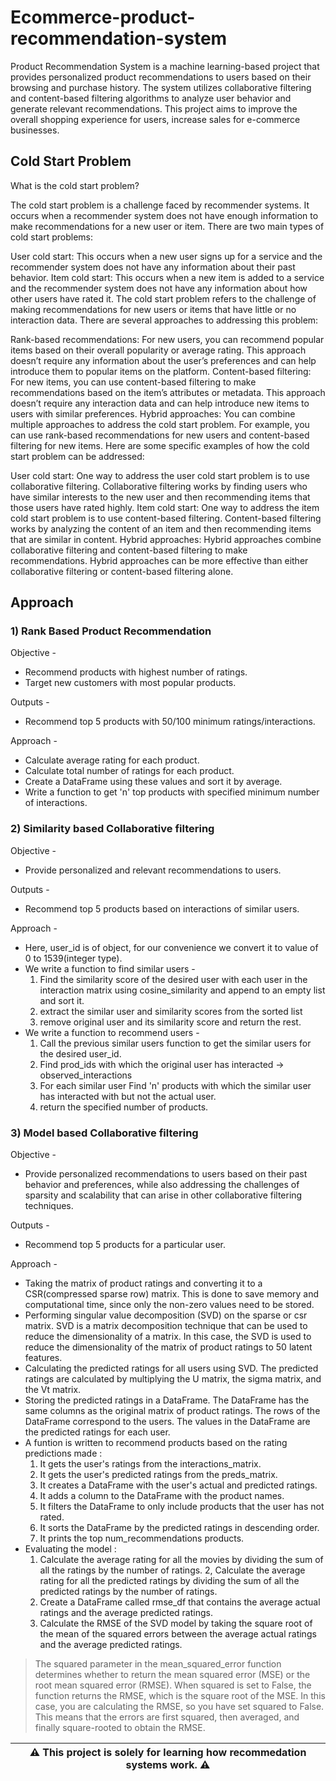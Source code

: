 # Ecommerce-product-recommendation-system

Product Recommendation System is a machine learning-based project that provides personalized product recommendations to users based on their browsing and purchase history. The system utilizes collaborative filtering and content-based filtering algorithms to analyze user behavior and generate relevant recommendations. This project aims to improve the overall shopping experience for users, increase sales for e-commerce businesses.

## Cold Start Problem
What is the cold start problem?

The cold start problem is a challenge faced by recommender systems. It occurs when a recommender system does not have enough information to make recommendations for a new user or item. There are two main types of cold start problems:

User cold start: This occurs when a new user signs up for a service and the recommender system does not have any information about their past behavior.
Item cold start: This occurs when a new item is added to a service and the recommender system does not have any information about how other users have rated it.
The cold start problem refers to the challenge of making recommendations for new users or items that have little or no interaction data. There are several approaches to addressing this problem:

Rank-based recommendations: For new users, you can recommend popular items based on their overall popularity or average rating. This approach doesn’t require any information about the user’s preferences and can help introduce them to popular items on the platform.
Content-based filtering: For new items, you can use content-based filtering to make recommendations based on the item’s attributes or metadata. This approach doesn’t require any interaction data and can help introduce new items to users with similar preferences.
Hybrid approaches: You can combine multiple approaches to address the cold start problem. For example, you can use rank-based recommendations for new users and content-based filtering for new items.
Here are some specific examples of how the cold start problem can be addressed:

User cold start: One way to address the user cold start problem is to use collaborative filtering. Collaborative filtering works by finding users who have similar interests to the new user and then recommending items that those users have rated highly.
Item cold start: One way to address the item cold start problem is to use content-based filtering. Content-based filtering works by analyzing the content of an item and then recommending items that are similar in content.
Hybrid approaches: Hybrid approaches combine collaborative filtering and content-based filtering to make recommendations. Hybrid approaches can be more effective than either collaborative filtering or content-based filtering alone.


## Approach

### **1) Rank Based Product Recommendation**
Objective -
* Recommend products with highest number of ratings.
* Target new customers with most popular products.


Outputs -
* Recommend top 5 products with 50/100 minimum ratings/interactions.

Approach -
* Calculate average rating for each product.
* Calculate total number of ratings for each product.
* Create a DataFrame using these values and sort it by average.
* Write a function to get 'n' top products with specified minimum number of interactions.


### **2) Similarity based Collaborative filtering**
Objective -
* Provide personalized and relevant recommendations to users.

Outputs -
* Recommend top 5 products based on interactions of similar users.

Approach -
* Here, user_id is of object, for our convenience we convert it to value of 0 to 1539(integer type).
* We write a function to find similar users - 
  1. Find the similarity score of the desired user with each user in the interaction matrix using cosine_similarity and append to an empty list and sort it.
  2. extract the similar user and similarity scores from the sorted list 
  3. remove original user and its similarity score and return the rest.
* We write a function to recommend users - 
  1. Call the previous similar users function to get the similar users for the desired user_id.
  2. Find prod_ids with which the original user has interacted -> observed_interactions
  3. For each similar user Find 'n' products with which the similar user has interacted with but not the actual user.
  4. return the specified number of products. 

### **3) Model based Collaborative filtering**
Objective -
* Provide personalized recommendations to users based on their past behavior and preferences, while also addressing the challenges of sparsity and scalability that can arise in other collaborative filtering techniques.

Outputs -
* Recommend top 5 products for a particular user.

Approach -
* Taking the matrix of product ratings and converting it to a CSR(compressed sparse row) matrix. This is done to save memory and computational time, since only the non-zero values need to be stored.
* Performing singular value decomposition (SVD) on the sparse or csr matrix. SVD is a matrix decomposition technique that can be used to reduce the dimensionality of a matrix. In this case, the SVD is used to reduce the dimensionality of the matrix of product ratings to 50 latent features.
* Calculating the predicted ratings for all users using SVD. The predicted ratings are calculated by multiplying the U matrix, the sigma matrix, and the Vt matrix.
* Storing the predicted ratings in a DataFrame. The DataFrame has the same columns as the original matrix of product ratings. The rows of the DataFrame correspond to the users. The values in the DataFrame are the predicted ratings for each user.
* A funtion is written to recommend products based on the rating predictions made : 
  1. It gets the user's ratings from the interactions_matrix.
  2. It gets the user's predicted ratings from the preds_matrix.
  3. It creates a DataFrame with the user's actual and predicted ratings.
  4. It adds a column to the DataFrame with the product names.
  5. It filters the DataFrame to only include products that the user has not rated.
  6. It sorts the DataFrame by the predicted ratings in descending order.
  7. It prints the top num_recommendations products.
* Evaluating the model :
  1. Calculate the average rating for all the movies by dividing the sum of all the ratings by the number of ratings.
  2, Calculate the average rating for all the predicted ratings by dividing the sum of all the predicted ratings by the number of ratings.
  3. Create a DataFrame called rmse_df that contains the average actual ratings and the average predicted ratings.
  4. Calculate the RMSE of the SVD model by taking the square root of the mean of the squared errors between the average actual ratings and the average predicted ratings.

> The squared parameter in the mean_squared_error function determines whether to return the mean squared error (MSE) or the root mean squared error (RMSE). When squared is set to False, the function returns the RMSE, which is the square root of the MSE. In this case, you are calculating the RMSE, so you have set squared to False. This means that the errors are first squared, then averaged, and finally square-rooted to obtain the RMSE.
     

| ⚠️  This project is solely for learning how recommedation systems work. ⚠️ |
|-----------------------------------------------------------------------------|
